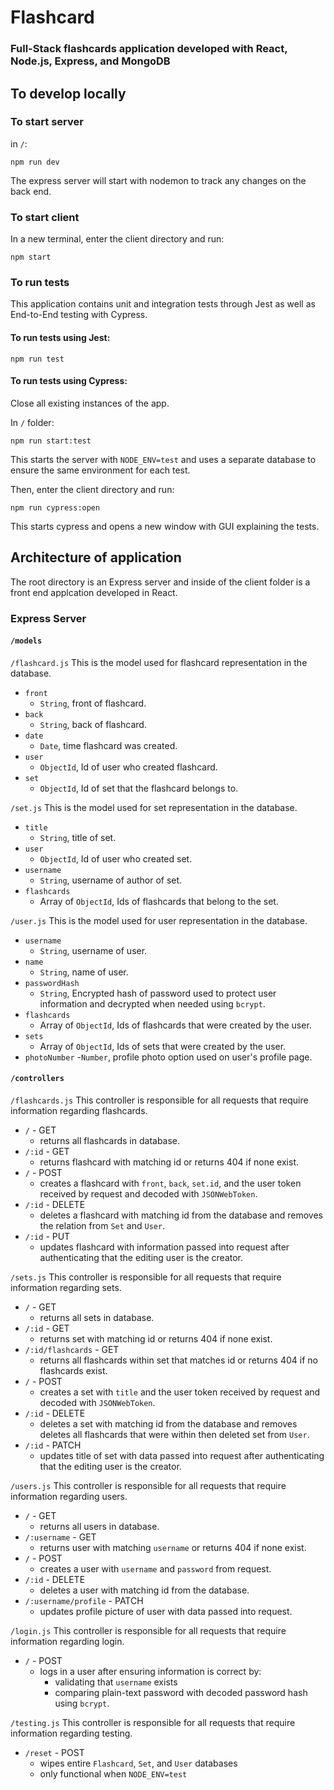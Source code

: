 # Flashcard

### Full-Stack flashcards application developed with React, Node.js, Express, and MongoDB

## To develop locally

### To start server

in `/`:
```
npm run dev
```
The express server will start with nodemon to track any changes on the back end.

### To start client

In a new terminal, enter the client directory and run: 
```
npm start
```

### To run tests

This application contains unit and integration tests through Jest as well as End-to-End testing with Cypress.

#### To run tests using Jest: 
```
npm run test
```
#### To run tests using Cypress:
Close all existing instances of the app.

In `/` folder:
```
npm run start:test
```
This starts the server with `NODE_ENV=test` and uses a separate database to ensure the same environment for each test.

Then, enter the client directory and run: 
```
npm run cypress:open
```
This starts cypress and opens a new window with GUI explaining the tests.

## Architecture of application

The root directory is an Express server and inside of the client folder is a front end applcation developed in React.

### Express Server

#### `/models`

`/flashcard.js`
This is the model used for flashcard representation in the database.

- `front`
  - `String`, front of flashcard. 
- `back`
  - `String`, back of flashcard. 
- `date`
  - `Date`, time flashcard was created. 
- `user`
  - `ObjectId`, Id of user who created flashcard. 
- `set`
  - `ObjectId`, Id of set that the flashcard belongs to. 
 
`/set.js`
This is the model used for set representation in the database.

- `title`
  - `String`, title of set. 
- `user`
  - `ObjectId`, Id of user who created set. 
- `username`
  - `String`, username of author of set.
- `flashcards`
  - Array of `ObjectId`, Ids of flashcards that belong to the set. 

`/user.js`
This is the model used for user representation in the database.

- `username`
  - `String`, username of user. 
- `name`
  - `String`, name of user. 
- `passwordHash`
  - `String`, Encrypted hash of password used to protect user information and decrypted when needed using `bcrypt`.
- `flashcards`
  - Array of `ObjectId`, Ids of flashcards that were created by the user. 
- `sets`
  - Array of `ObjectId`, Ids of sets that were created by the user.
- `photoNumber`
  -`Number`, profile photo option used on user's profile page.

#### `/controllers`

`/flashcards.js`
This controller is responsible for all requests that require information regarding flashcards. 

- `/` - GET 
  - returns all flashcards in database.
- `/:id` - GET
  - returns flashcard with matching id or returns 404 if none exist.
- `/` - POST
  - creates a flashcard with `front`, `back`, `set.id`, and the user token received by request and decoded with `JSONWebToken`.
- `/:id` - DELETE
  - deletes a flashcard with matching id from the database and removes the relation from `Set` and `User`.
- `/:id` - PUT
  - updates flashcard with information passed into request after authenticating that the editing user is the creator.

`/sets.js`
This controller is responsible for all requests that require information regarding sets. 

- `/` - GET 
  - returns all sets in database.
- `/:id` - GET
  - returns set with matching id or returns 404 if none exist.
- `/:id/flashcards` - GET
  - returns all flashcards within set that matches id or returns 404 if no flashcards exist.
- `/` - POST
  - creates a set with `title` and the user token received by request and decoded with `JSONWebToken`.
- `/:id` - DELETE
  - deletes a set with matching id from the database and removes deletes all flashcards that were within then deleted set from `User`.
- `/:id` - PATCH
  - updates title of set with data passed into request after authenticating that the editing user is the creator.

`/users.js`
This controller is responsible for all requests that require information regarding users. 

- `/` - GET 
  - returns all users in database.
- `/:username` - GET
  - returns user with matching `username` or returns 404 if none exist.
- `/` - POST
  - creates a user with `username` and `password` from request.
- `/:id` - DELETE
  - deletes a user with matching id from the database.
- `/:username/profile` - PATCH
  - updates profile picture of user with data passed into request.

`/login.js`
This controller is responsible for all requests that require information regarding login. 

- `/` - POST
  - logs in a user after ensuring information is correct by:
    - validating that `username` exists 
    - comparing plain-text password with decoded password hash using `bcrypt`.

`/testing.js`
This controller is responsible for all requests that require information regarding testing. 

- `/reset` - POST
  - wipes entire `Flashcard`, `Set`, and `User` databases
  - only functional when `NODE_ENV=test`
